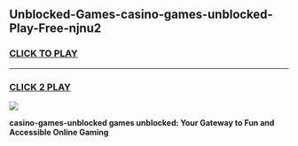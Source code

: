 
## Unblocked-Games-casino-games-unblocked-Play-Free-njnu2
<h3>
<a href="https://premium76.site?title=casino-games-unblocked&ref=10A">CLICK TO PLAY</a></h3>
<hr>

<h3>
<a href="https://premium76.site?title=casino-games-unblocked&ref=10A">CLICK 2 PLAY</a>
  
</h3>

<a href="https://premium76.site?title=casino-games-unblocked&ref=10A"><img src="https://clearcache.store/games.png"></a>


**casino-games-unblocked games unblocked: Your Gateway to Fun and Accessible Online Gaming**
